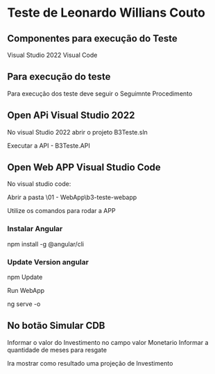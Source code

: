 # Teste de Leonardo Willians Couto

## Componentes para execução do Teste

Visual Studio 2022
Visual Code


## Para execução do teste
Para execução dos teste deve seguir o Seguimnte Procedimento

## Open APi Visual Studio 2022
No visual Studio 2022  abrir o projeto B3Teste.sln

Executar a API  -  B3Teste.API


## Open Web APP Visual Studio Code

No visual studio code:

Abrir a pasta   \01 - WebApp\b3-teste-webapp

Utilize os comandos para rodar a APP

### Instalar Angular


npm install -g @angular/cli


### Update Version angular

npm Update

Run WebApp

ng serve -o


## No botão Simular CDB 
Informar o valor do Investimento no campo valor Monetario
Informar a quantidade de meses para resgate 

Ira mostrar como resultado uma projeção de Investimento
